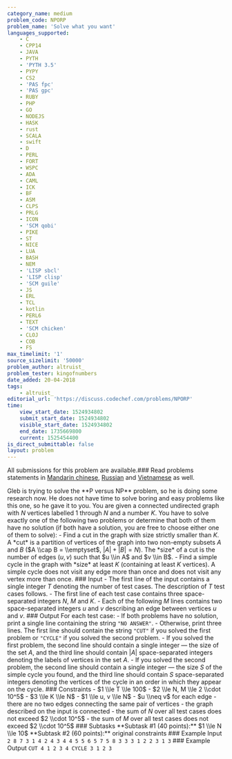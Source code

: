 ```yaml
---
category_name: medium
problem_code: NPORP
problem_name: 'Solve what you want'
languages_supported:
    - C
    - CPP14
    - JAVA
    - PYTH
    - 'PYTH 3.5'
    - PYPY
    - CS2
    - 'PAS fpc'
    - 'PAS gpc'
    - RUBY
    - PHP
    - GO
    - NODEJS
    - HASK
    - rust
    - SCALA
    - swift
    - D
    - PERL
    - FORT
    - WSPC
    - ADA
    - CAML
    - ICK
    - BF
    - ASM
    - CLPS
    - PRLG
    - ICON
    - 'SCM qobi'
    - PIKE
    - ST
    - NICE
    - LUA
    - BASH
    - NEM
    - 'LISP sbcl'
    - 'LISP clisp'
    - 'SCM guile'
    - JS
    - ERL
    - TCL
    - kotlin
    - PERL6
    - TEXT
    - 'SCM chicken'
    - CLOJ
    - COB
    - FS
max_timelimit: '1'
source_sizelimit: '50000'
problem_author: altruist_
problem_tester: kingofnumbers
date_added: 20-04-2018
tags:
    - altruist_
editorial_url: 'https://discuss.codechef.com/problems/NPORP'
time:
    view_start_date: 1524934802
    submit_start_date: 1524934802
    visible_start_date: 1524934802
    end_date: 1735669800
    current: 1525454400
is_direct_submittable: false
layout: problem
---
```

All submissions for this problem are available.### Read problems statements in [Mandarin chinese](http://www.codechef.com/download/translated/LTIME59/mandarin/NPORP.pdf), [Russian](http://www.codechef.com/download/translated/LTIME59/russian/NPORP.pdf) and [Vietnamese](http://www.codechef.com/download/translated/LTIME59/vietnamese/NPORP.pdf) as well.

Gleb is trying to solve the \*\*P versus NP\*\* problem, so he is doing some research now. He does not have time to solve boring and easy problems like this one, so he gave it to you. You are given a connected undirected graph with $N$ vertices labelled $1$ through $N$ and a number $K$. You have to solve exactly one of the following two problems or determine that both of them have no solution (if both have a solution, you are free to choose either one of them to solve): - Find a cut in the graph with size strictly smaller than $K$. A \*cut\* is a partition of vertices of the graph into two non-empty subsets $A$ and $B$ ($A \\cap B = \\emptyset$, $|A| + |B| = N$). The \*size\* of a cut is the number of edges $(u, v)$ such that $u \\in A$ and $v \\in B$. - Find a simple cycle in the graph with \*size\* at least $K$ (containing at least $K$ vertices). A simple cycle does not visit any edge more than once and does not visit any vertex more than once. ### Input - The first line of the input contains a single integer $T$ denoting the number of test cases. The description of $T$ test cases follows. - The first line of each test case contains three space-separated integers $N$, $M$ and $K$. - Each of the following $M$ lines contains two space-separated integers $u$ and $v$ describing an edge between vertices $u$ and $v$. ### Output For each test case: - If both problems have no solution, print a single line containing the string `"NO ANSWER"`. - Otherwise, print three lines. The first line should contain the string `"CUT"` if you solved the first problem or `"CYCLE"` if you solved the second problem. - If you solved the first problem, the second line should contain a single integer — the size of the set $A$, and the third line should contain $|A|$ space-separated integers denoting the labels of vertices in the set $A$. - If you solved the second problem, the second line should contain a single integer — the size $S$ of the simple cycle you found, and the third line should contain $S$ space-separated integers denoting the vertices of the cycle in an order in which they appear on the cycle. ### Constraints - $1 \\le T \\le 100$ - $2 \\le N, M \\le 2 \\cdot 10^5$ - $3 \\le K \\le N$ - $1 \\le u, v \\le N$ - $u \\neq v$ for each edge - there are no two edges connecting the same pair of vertices - the graph described on the input is connected - the sum of $N$ over all test cases does not exceed $2 \\cdot 10^5$ - the sum of $M$ over all test cases does not exceed $2 \\cdot 10^5$ ### Subtasks \*\*Subtask #1 (40 points):\*\* $1 \\le N \\le 10$ \*\*Subtask #2 (60 points):\*\* original constraints ### Example Input ``` 2 8 7 3 1 4 2 4 3 4 4 5 5 6 5 7 5 8 3 3 3 1 2 2 3 1 3 ``` ### Example Output ``` CUT 4 1 2 3 4 CYCLE 3 1 2 3 ```
